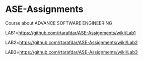 # ASE-Assignments

Course about ADVANCE SOFTWARE ENGINEERING<br />

LAB1=https://github.com/rtarafdar/ASE-Assignments/wiki/Lab1

LAB2=https://github.com/rtarafdar/ASE-Assignments/wiki/Lab2

LAB3=https://github.com/rtarafdar/ASE-Assignments/wiki/Lab3
